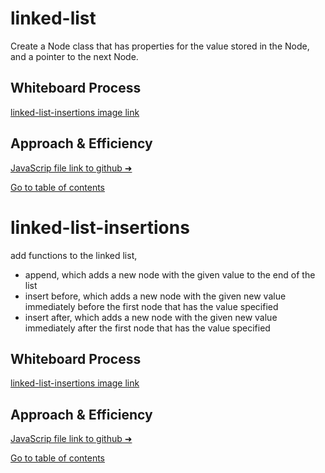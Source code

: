 # linked-list
Create a Node class that has properties for the value stored in the Node, and a pointer to the next Node.
## Whiteboard Process
[linked-list-insertions image link](https://i.imgur.com/XE9yjcA.png)
## Approach & Efficiency



[JavaScrip file link to github ➜](https://github.com/Suhaib-Ersan/401-data-structures-and-algorithms/blob/main/class-04-matrix-sum/matrix-sum.js)

[Go to table of contents](https://suhaib-ersan.github.io/401-data-structures-and-algorithms)


# linked-list-insertions
add functions to the linked list,
- append, which adds a new node with the given value to the end of the list
- insert before, which adds a new node with the given new value immediately before the first node that has the value specified
- insert after, which adds a new node with the given new value immediately after the first node that has the value specified
## Whiteboard Process
[linked-list-insertions image link](https://i.imgur.com/XE9yjcA.png)
## Approach & Efficiency



[JavaScrip file link to github ➜](https://github.com/Suhaib-Ersan/401-data-structures-and-algorithms/blob/main/class-04-matrix-sum/matrix-sum.js)

[Go to table of contents](https://suhaib-ersan.github.io/401-data-structures-and-algorithms)